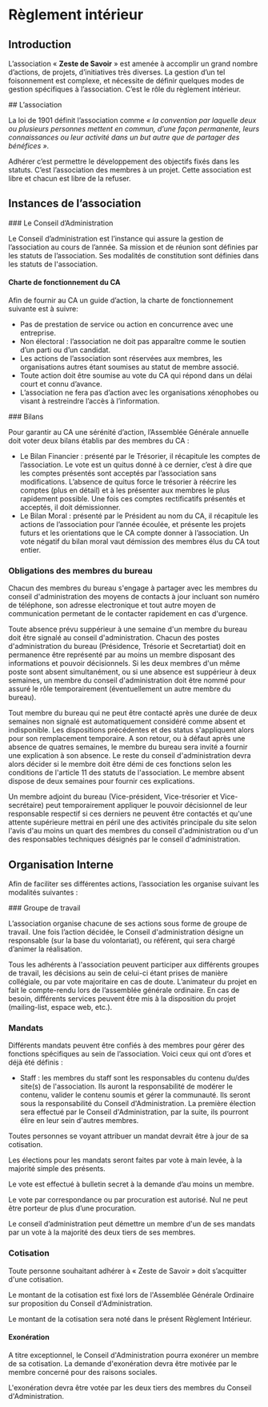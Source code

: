 # Règlement intérieur

## Introduction

L’association « **Zeste de Savoir** » est amenée à accomplir un grand nombre d’actions, de projets,
d’initiatives très diverses. La gestion d’un tel foisonnement est complexe, et nécessite de définir
quelques modes de gestion spécifiques à l’association. C’est le rôle du règlement intérieur.

## L’association

La loi de 1901 définit l’association comme _« la convention par laquelle deux ou plusieurs
personnes mettent en commun, d’une façon permanente, leurs connaissances ou leur activité dans
un but autre que de partager des bénéfices »._

Adhérer c’est permettre le développement des objectifs fixés dans les statuts. C’est l’association des
membres à un projet. Cette association est libre et chacun est libre de la refuser.

## Instances de l’association

### Le Conseil d’Administration

Le Conseil d’administration est l’instance qui assure la gestion de l’association au cours de l’année.
Sa mission et de réunion sont définies par les statuts de l’association. Ses modalités de constitution
sont définies dans les statuts de l'association.

#### Charte de fonctionnement du CA

Afin de fournir au CA un guide d’action, la charte de fonctionnement suivante est à suivre:

- Pas de prestation de service ou action en concurrence avec une entreprise.
- Non électoral : l’association ne doit pas apparaître comme le soutien d’un parti ou
d’un candidat.
- Les actions de l’association sont réservées aux membres, les organisations autres
étant soumises au statut de membre associé.
- Toute action doit être soumise au vote du CA qui répond dans un délai court et
connu d’avance.
- L’association ne fera pas d’action avec les organisations xénophobes ou visant à
restreindre l’accès à l’information.

### Bilans

Pour garantir au CA une sérénité d’action, l’Assemblée Générale annuelle doit voter deux bilans
établis par des membres du CA :

- Le Bilan Financier : présenté par le Trésorier, il récapitule les comptes de
l’association. Le vote est un quitus donné à ce dernier, c’est à dire que les comptes présentés
sont acceptés par l’association sans modifications. L’absence de quitus force le trésorier à
réécrire les comptes (plus en détail) et à les présenter aux membres le plus rapidement
possible. Une fois ces comptes rectificatifs présentés et acceptés, il doit démissionner.
- Le Bilan Moral : présenté par le Président au nom du CA, il récapitule les actions de
l’association pour l’année écoulée, et présente les projets futurs et les orientations que le CA
compte donner à l’association. Un vote négatif du bilan moral vaut démission des membres
élus du CA tout entier.

### Obligations des membres du bureau

Chacun des membres du bureau s'engage à partager avec les membres du conseil d'administration 
des moyens de contacts à jour incluant son numéro de téléphone, son adresse electronique et tout autre 
moyen de communication permetant de le contacter rapidement en cas d'urgence.

Toute absence prévu suppérieur à une semaine d'un membre du bureau doit être signalé au conseil d'administration.
Chacun des postes d'administration du bureau (Présidence, Trésorie et Secretartiat) doit en permanence être représenté
par au moins un membre disposant des informations et pouvoir décisionnels. Si les deux membres d'un même poste
sont absent simultanément, ou si une absence est suppérieur à deux semaines, un membre du conseil d'administration 
doit être nommé pour assuré le rôle temporairement (éventuellement un autre membre du bureau).

Tout membre du bureau qui ne peut être contacté après une durée de deux semaines non signalé est automatiquement
considéré comme absent et indisponible. Les dispositions précédentes et des status s'appliquent alors pour son remplacement
temporaire. A son retour, ou à défaut après une absence de quatres semaines, le membre du bureau sera invité a fournir 
une explication à son absence. Le reste du conseil d'administration devra alors décider si le membre doit être 
démi de ces fonctions selon les conditions de l'article 11 des statuts de l'association. Le membre absent dispose de 
deux semaines pour fournir ces explications.

Un membre adjoint du bureau (Vice-président, Vice-trésorier et Vice-secrétaire) peut temporairement appliquer le 
pouvoir décisionnel de leur responsable respectif si ces derniers ne peuvent être contactés et qu'une attente
supérieure mettrai en péril une des activités principale du site selon l'avis d'au moins un quart des membres du conseil d'administration ou d'un des responsables techniques désignés par le conseil d'administration.

## Organisation Interne

Afin de faciliter ses différentes actions, l’association les organise suivant les modalités suivantes :

### Groupe de travail

L’association organise chacune de ses actions sous forme de groupe de travail. Une fois l’action
décidée, le Conseil d'administration désigne un responsable (sur la base du volontariat), ou référent,
qui sera chargé d’animer la réalisation.

Tous les adhérents à l'association peuvent participer aux différents groupes de travail, les décisions
au sein de celui-ci étant prises de manière collégiale, ou par vote majoritaire en cas de doute.
L’animateur du projet en fait le compte-rendu lors de l’assemblée générale ordinaire.
En cas de besoin, différents services peuvent être mis à la disposition du projet (mailing-list, espace
web, etc.).

### Mandats

Différents mandats peuvent être confiés à des membres pour gérer des fonctions spécifiques au sein
de l’association. Voici ceux qui ont d’ores et déjà été définis :

- Staff : les membres du staff sont les responsables du contenu du/des site(s) de l'association.
Ils auront la responsabilité de modérer le contenu, valider le contenu soumis et gérer la
communauté. Ils seront sous la responsabilité du Conseil d'Administration. La première
élection sera effectué par le Conseil d'Administration, par la suite, ils pourront élire en leur
sein d'autres membres.

Toutes personnes se voyant attribuer un mandat devrait être à jour de sa cotisation.

Les élections pour les mandats seront faites par vote à main levée, à la majorité simple des présents.

Le vote est effectué à bulletin secret à la demande d’au moins un membre.

Le vote par correspondance ou par procuration est autorisé. Nul ne peut être porteur de plus d’une
procuration.

Le conseil d’administration peut démettre un membre d'un de ses mandats par un vote à la majorité
des deux tiers de ses membres.

### Cotisation

Toute personne souhaitant adhérer à « Zeste de Savoir » doit s’acquitter d'une cotisation.

Le montant de la cotisation est fixé lors de l'Assemblée Générale Ordinaire sur proposition du
Conseil d'Administration.

Le montant de la cotisation sera noté dans le présent Règlement Intérieur.

#### Exonération

A titre exceptionnel, le Conseil d'Administration pourra exonérer un membre de sa cotisation. La
demande d'exonération devra être motivée par le membre concerné pour des raisons sociales.

L'exonération devra être votée par les deux tiers des membres du Conseil d'Administration.

